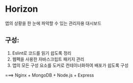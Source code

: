 # Horizon  

앱의 상황을 한 눈에 파악할 수 있는 관리자용 대시보드  

## 구성:  

1. Eslint로 코드를 읽기 쉽도록 정리  
2. 웹펙을 사용한 자바스크립트 패키지 관리  
3. 앱의 모든 구성 요소를 도커로 컨테이너화하여 배포가 쉽도록 구성  

===> Nginx + MongoDB + Node.js + Express
